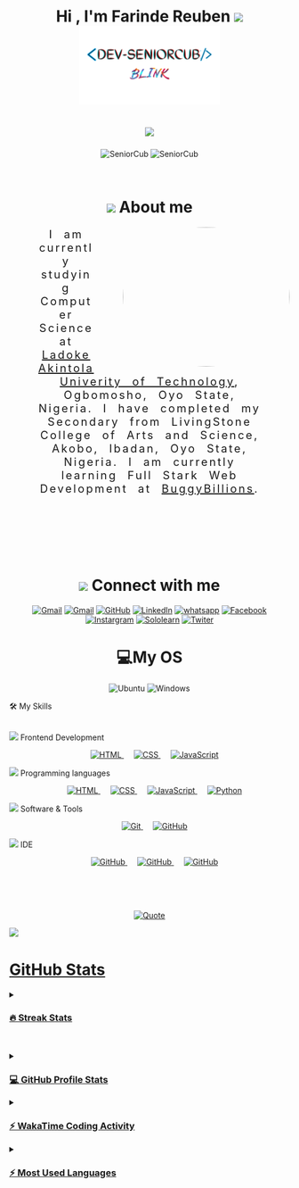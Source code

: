 <h1 align="center" >Hi , I'm Farinde Reuben
     <img src="https://media.giphy.com/media/hvRJCLFzcasrR4ia7z/giphy.gif" width="35">
     <br>
     <img src="Copy of Dev PC Wall2.png" alt="" height="25%" width="50%">
</h1> 

<h2 align="center">
     <img src="https://readme-typing-svg.herokuapp.com?font=Time+New+Roman&color=%23C8BE25&size=25&center=true&vCenter=true&width=600&height=100&lines=Computer+Science+Student;Competitive+Programmer;Always+learning+new+things">
</h2>  
    
<p align="center"> 
     <img src="https://komarev.com/ghpvc/?username=SeniorCub&label=Profile%20views&color=0047AB&style=plastic?" alt="SeniorCub" height=25px, width=160px/> 
     <img src="https://img.shields.io/github/followers/SeniorCub.svg?style=social&label=Follow&maxAge=2592000" alt="SeniorCub" height=25px, width=160px/> 
</p>

<br>

<h1 align="center">
     <img src = "https://github.com/7oSkaaa/7oSkaaa/blob/main/Images/about_me.gif?raw=true" width = 50px>
     About me
</h1>

<picture><img align="right" src="Untitled.png" width="300px" height="250px" style="margin-left: 50px; border-radius: 80%;"></picture>
<p style="text-align: center; padding: 0 50px; font-size: 20px; letter-spacing: 3px; word-spacing: 10px;">I am currently studying Computer Science at <a href="https://lautech.edu.ng/">Ladoke Akintola Univerity of Technology</a>, Ogbomosho, Oyo State, Nigeria. I have completed my Secondary from LivingStone College of Arts and Science, Akobo, Ibadan, Oyo State, Nigeria. I am currently learning Full Stark Web Development at <a href="http://buggybillions.com/">BuggyBillions</a>. </p>

<br>
<br>
<br>
<br>
<br>

<h1 align="center">
<img src="https://github.com/7oSkaaa/7oSkaaa/blob/main/Images/Connect-with-me.gif?raw=true" width="100px">
Connect with me
</h1>

<p align="center">
     <a href="mailto:blinkgraphics05@gamil.com"><img img src="https://img.shields.io/badge/gmail-%23EA4335.svg?style=plastic&logo=gmail&logoColor=white" alt="Gmail"/></a>
     <a href="mailto:farinderif@gamil.com"><img img src="https://img.shields.io/badge/gmail-%23EA4335.svg?style=plastic&logo=gmail&logoColor=white" alt="Gmail"/></a>
     <a href="https://github.com/SeniorCub"><img src="https://img.shields.io/badge/github-%23181717.svg?style=plastic&logo=github&logoColor=white" alt="GitHub"/></a>
     <a href="https://www.linkedin.com/in/FarindeReuben/"><img src="https://img.shields.io/badge/linkedin-%230A66C2.svg?style=plastic&logo=linkedin&logoColor=white" alt="LinkedIn"/></a>
     <a href="https://wa.me/message/QLAYAWAWA4AHE1"><img src="https://img.shields.io/badge/WhatsApp-25D366?style=for-the-badge&logo=whatsapp&logoColor=white" alt="whatsapp"/></a>
     <a href="Facebook link"><img src="https://img.shields.io/badge/Facebook-1877F2?style=for-the-badge&logo=facebook&logoColor=white" alt="Facebook"/></a>
     <a href="https://instagram.com"><img src="https://img.shields.io/badge/Instagram-E4405F?style=for-the-badge&logo=instagram&logoColor=white" alt="Instargram"/></a>
     <a href="Sololearn link"><img src="https://img.shields.io/badge/-Sololearn-3a464b?style=for-the-badge&logo=Sololearn&logoColor=white" alt="Sololearn"/></a>
     <a href="https://twitter.com/Dev_SeniorCub?t=Tmf78ULVrMJLlIZero3JcgA&s=09"><img src="https://img.shields.io/badge/Twitter-1DA1F2?style=for-the-badge&logo=twitter&logoColor=white" alt="Twiter"/></a>
</p>



<h1 align="center">
💻My OS
</h1>

<p align="center">
     <img img src="https://img.shields.io/badge/Ubuntu-E95420?style=for-the-badge&logo=ubuntu&logoColor=white" alt="Ubuntu"/>
     <img img src="	https://img.shields.io/badge/Windows-0078D6?style=for-the-badge&logo=windows&logoColor=white" alt="Windows"/>
</p>




🛠️ My Skills
<br>
<br>
<!-- Front End -->
<picture>
     <img src = "https://github.com/7oSkaaa/7oSkaaa/blob/main/Images/Front_End.gif?raw=true" width = 50px>
</picture> Frontend Development
<p align="center"> 
     &emsp; 
     <a href="https://www.w3.org/html/" target="_blank"> 
          <img alt="HTML" src="https://img.shields.io/badge/HTML5%20-%23E34F26.svg?style=plastic&logo=html5&logoColor=white">
     </a>   
     &emsp;
     <a href="https://www.w3schools.com/css/" target="_blank">
          <img alt="CSS" src="https://img.shields.io/badge/CSS3%20-%231572B6.svg?style=plastic&logo=css3&logoColor=white">
     </a>
     &emsp;
     <a href="https://developer.mozilla.org/en-US/docs/Web/JavaScript" target="_blank"> 
          <img alt="JavaScript" src="https://img.shields.io/badge/JavaScript%20-%23F7DF1E.svg?style=plastic&logo=javascript&logoColor=black">
     </a>
</p>

<!-- Back End -->
<!-- <picture> <img src = "https://github.com/7oSkaaa/7oSkaaa/blob/main/Images/Front_End.gif?raw=true" width = 50px>  </picture> Backend Development
<p align="center"> 
&emsp; 
<a href="https://nodejs.org/" target="_blank"> 
     <img alt="Node.js" src="https://img.shields.io/badge/node%20-%23E34F26.svg?style=plastic&logo=node.js&logoColor=white">
</a>   
&emsp;
<a href="https://expressjs.com/" target="_blank">
     <img alt="Express.js" src="https://img.shields.io/badge/express-%23404d59.svg?style=plastic&logo=express&logoColor=white">
</a> 
&emsp;
<a href="https://www.mongodb.com/" target="_blank">
     <img alt="MongoDB" src="https://img.shields.io/badge/mongodb-%234ea94b.svg?style=plastic&logo=mongodb&logoColor=white">
</a>
</p> -->


<picture>
     <img src = "https://github.com/7oSkaaa/7oSkaaa/blob/main/Images/Programming_Languages.gif?raw=true" width = 50px>
</picture> Programming languages

<p align="center"> 
     &emsp; 
     <a href="https://www.w3.org/html/" target="_blank"> 
          <img alt="HTML" src="https://img.shields.io/badge/HTML5%20-%23E34F26.svg?style=plastic&logo=html5&logoColor=white">
     </a>   
     &emsp;
     <a href="https://www.w3schools.com/css/" target="_blank">
          <img alt="CSS" src="https://img.shields.io/badge/CSS3%20-%231572B6.svg?style=plastic&logo=css3&logoColor=white">
     </a>
     &emsp;
     <a href="https://developer.mozilla.org/en-US/docs/Web/JavaScript" target="_blank"> 
          <img alt="JavaScript" src="https://img.shields.io/badge/JavaScript%20-%23F7DF1E.svg?style=plastic&logo=javascript&logoColor=black">
     </a>
     &emsp;
     <a href="https://www.python.org" target="_blank">
          <img alt="Python" src="https://img.shields.io/badge/Python%20-%2314354C.svg?style=plastic&logo=python&logoColor=white">
     </a>
</p>

<picture>
     <img src = "https://github.com/7oSkaaa/7oSkaaa/blob/main/Images/Software_Tools.gif?raw=true" width = 50px>
</picture> Software & Tools

<p align="center">
     &emsp;
     <a href="#">
          <img alt="Git" src="https://img.shields.io/badge/Git%20-%23F05033.svg?style=plastic&logo=git&logoColor=white">
     </a>
     &emsp;
          <a href="#">
               <img alt="GitHub" src="https://img.shields.io/badge/github-%23181717.svg?style=plastic&logo=github&logoColor=white">
          </a>


</p>

<picture>
     <img src = "https://github.com/7oSkaaa/7oSkaaa/blob/main/Images/IDEs.gif?raw=true" width = 50px>
</picture> IDE

<p align="center">
     &emsp;
          <a href="#">
               <img alt="GitHub" src="https://img.shields.io/badge/Notepad++-90E59A.svg?style=for-the-badge&logo=notepad%2B%2B&logoColor=black">
          </a>
     </a>
     &emsp;
          <a href="#">
               <img alt="GitHub" src="https://img.shields.io/badge/Visual_Studio-5C2D91?style=for-the-badge&logo=visual%20studio&logoColor=white">
          </a>
     &emsp;
          <a href="#">
               <img alt="GitHub" src="https://img.shields.io/badge/PyCharm-000000.svg?&style=for-the-badge&logo=PyCharm&logoColor=white">
          </a>
</p>

<br> 
<br>
<br>

<p align = "center">
     <a href="https://github.com/piyushsuthar/github-readme-quotes">
          <img alt = "Quote" src="https://quotes-github-readme.vercel.app/api?type=horizontal&theme=tokyonight&animation=grow_out_in&quoteCategory=programming">
</p>


<picture>
     <img src = "https://github.com/7oSkaaa/7oSkaaa/blob/main/Images/Statistics.gif?raw=true" width = 50px>
</picture> <h1>GitHub Stats</h1>

<details>
     <summary>
          <h3> 🔥 Streak Stats</h3>
     </summary>

     <p align="center">
          <img src="https://github-readme-streak-stats.herokuapp.com/?user=SeniorCub&theme=tokyonight_duo" alt="SeniorCub" />
     </p>
</details>

<br>
<br>

<details>
     <summary>
          <h3> 💻 GitHub Profile Stats</h3>
     </summary>

     <p align="center">
          <img alt="SeniorCub's Github Stats" src="https://github-readme-stats.vercel.app/api?username=SeniorCub&show_icons=true&count_private=true&locale=en&theme=tokyonight&layout=compact" height="230px"/>
          <br>
          <b>Note:</b> 
          Top languages is only a metric of the languages my public code consists of and doesn't reflect experience or skill level.
     </p>
</details>

<details>
     <summary>
          <h3>⚡ WakaTime Coding Activity</h3>
     </summary>

     <p align="center">
          <img src="https://wakatime.com/share/@SeniorCub/8570fd9b-658f-47d5-aacd-4aca81abec0c.svg" alt="SeniorCub" height="300px">
          <img src="https://wakatime.com/share/@SeniorCub/e7951e1e-640b-44c1-9cfd-1fa5a000f23a.svg" alt="SeniorCub" height="300px">
     </p>
</details>

<details>
     <summary>
          <h3>⚡ Most Used Languages</h3>
     </summary>

     <p align="center">
          <img src="https://github-readme-stats.vercel.app/api/top-langs?username=pydeep9026&langs_count=10&show_icons=true&locale=en&theme=tokyonight" alt="SeniorCub" height="230px"/>
          <img src="https://wakatime.com/share/@SeniorCub/56e70146-fa72-41dd-8e1f-48626f2c0526.svg" alt="SeniorCub" height="230px"/>
     </p>
</details>
